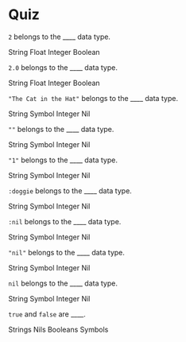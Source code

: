 # Quiz

<quiz>
  <question>
    <p><code>2</code> belongs to the ____ data type.</p>
    <answer>String</answer>
    <answer>Float</answer>
    <answer correct>Integer</answer>
    <answer>Boolean</answer>
  </question>
</quiz>

<quiz>
  <question>
    <p><code>2.0</code> belongs to the ____ data type.</p>
    <answer>String</answer>
    <answer correct>Float</answer>
    <answer>Integer</answer>
    <answer>Boolean</answer>
  </question>
</quiz>

<quiz>
  <question>
    <p><code>"The Cat in the Hat"</code> belongs to the ____ data type.</p>
    <answer correct>String</answer>
    <answer>Symbol</answer>
    <answer>Integer</answer>
    <answer>Nil</answer>
  </question>
</quiz>

<quiz>
  <question>
    <p><code>""</code> belongs to the ____ data type.</p>
    <answer correct>String</answer>
    <answer>Symbol</answer>
    <answer>Integer</answer>
    <answer>Nil</answer>
  </question>
</quiz>

<quiz>
  <question>
    <p><code>"1"</code> belongs to the ____ data type.</p>
    <answer correct>String</answer>
    <answer>Symbol</answer>
    <answer>Integer</answer>
    <answer>Nil</answer>
  </question>
</quiz>

<quiz>
  <question>
    <p><code>:doggie</code> belongs to the ____ data type.</p>
    <answer>String</answer>
    <answer correct>Symbol</answer>
    <answer>Integer</answer>
    <answer>Nil</answer>
  </question>
</quiz>

<quiz>
  <question>
    <p><code>:nil</code> belongs to the ____ data type.</p>
    <answer>String</answer>
    <answer correct>Symbol</answer>
    <answer>Integer</answer>
    <answer>Nil</answer>
  </question>
</quiz>

<quiz>
  <question>
    <p><code>"nil"</code> belongs to the ____ data type.</p>
    <answer correct>String</answer>
    <answer>Symbol</answer>
    <answer>Integer</answer>
    <answer>Nil</answer>
  </question>
</quiz>

<quiz>
  <question>
    <p><code>nil</code> belongs to the ____ data type.</p>
    <answer>String</answer>
    <answer>Symbol</answer>
    <answer>Integer</answer>
    <answer correct>Nil</answer>
  </question>
</quiz>

<quiz>
  <question>
    <p><code>true</code> and <code>false</code> are ____.</p>
    <answer>Strings</answer>
    <answer>Nils</answer>
    <answer corrext>Booleans</answer>
    <answer>Symbols</answer>
  </question>
</quiz>
